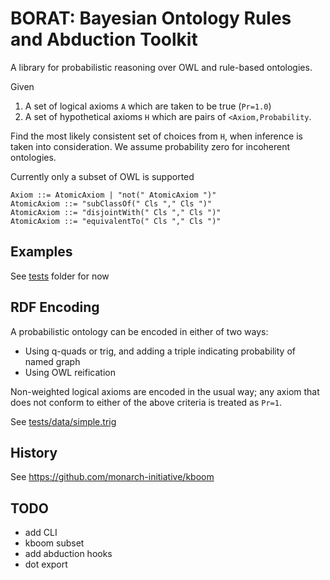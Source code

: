 # BORAT: Bayesian Ontology Rules and Abduction Toolkit

A library for probabilistic reasoning over OWL and rule-based
ontologies.

Given

 1. A set of logical axioms `A` which are taken to be true (`Pr=1.0`)
 2. A set of hypothetical axioms `H` which are pairs of `<Axiom,Probability`.

Find the most likely consistent set of choices from `H`, when
inference is taken into consideration. We assume probability zero for
incoherent ontologies.

Currently only a subset of OWL is supported

```
Axiom ::= AtomicAxiom | "not(" AtomicAxiom ")"
AtomicAxiom ::= "subClassOf(" Cls "," Cls ")"
AtomicAxiom ::= "disjointWith(" Cls "," Cls ")"
AtomicAxiom ::= "equivalentTo(" Cls "," Cls ")"
```

## Examples

See [tests](tests) folder for now

## RDF Encoding

A probabilistic ontology can be encoded in either of two ways:

 * Using q-quads or trig, and adding a triple indicating probability of named graph
 * Using OWL reification

Non-weighted logical axioms are encoded in the usual way; any axiom
that does not conform to either of the above criteria is treated as
`Pr=1`.

See [tests/data/simple.trig](tests/data/simple.trig)

## History

See https://github.com/monarch-initiative/kboom

## TODO

 * add CLI
 * kboom subset
 * add abduction hooks
 * dot export
